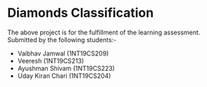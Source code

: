 # Diamonds Classification
The above project is for the fulfillment of the learning assessment.
Submitted by the following students:-
* Vaibhav Jamwal (1NT19CS209)
* Veeresh (1NT19CS213)
* Ayushman Shivam (1NT19CS223)
* Uday Kiran Chari (1NT19CS204)
